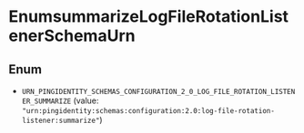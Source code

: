 

# EnumsummarizeLogFileRotationListenerSchemaUrn

## Enum


* `URN_PINGIDENTITY_SCHEMAS_CONFIGURATION_2_0_LOG_FILE_ROTATION_LISTENER_SUMMARIZE` (value: `"urn:pingidentity:schemas:configuration:2.0:log-file-rotation-listener:summarize"`)



